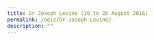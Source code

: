 ```yaml
---
title: Dr Joseph Levine (10 to 26 August 2016)
permalink: /oeic/Dr-Joseph-Levine/
description: ""
---
```

